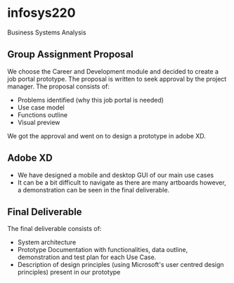 # infosys220
Business Systems Analysis 

## Group Assignment Proposal 
We choose the Career and Development module and decided to create a job portal prototype. The proposal is written to seek approval by the project manager. The proposal consists of: 
- Problems identified (why this job portal is needed) 
- Use case model 
- Functions outline 
- Visual preview 

We got the approval and went on to design a prototype in adobe XD. 

## Adobe XD 
- We have designed a mobile and desktop GUI of our main use cases 
- It can be a bit difficult to navigate as there are many artboards however, a demonstration can be seen in the final deliverable. 

## Final Deliverable 
The final deliverable consists of: 
- System architecture 
- Prototype Documentation with functionalities, data outline, demonstration and test plan for each Use Case. 
- Description of design principles (using Microsoft's user centred design principles) present in our prototype
